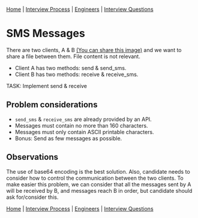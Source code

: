 
[Home](../../../README.md) |
[Interview Process](../../README.md) |
[Engineers](../README.md) |
[Interview Questions](README.md)

# SMS Messages

There are two clients, A & B [(You can share this image)](https://drive.google.com/file/d/0B_a-BE7ZT6k4RUo2VUFUaXBnaHM/view?usp=sharing)
and we want to share a file between them. File content is not relevant. 

- Client A has two methods: send & send_sms.
- Client B has two methods: receive & receive_sms.

TASK: Implement send & receive

## Problem considerations

- `send_sms` & `receive_sms` are already provided by an API.
- Messages must contain no more than 160 characters.
- Messages must only contain ASCII printable characters.
- Bonus: Send as few messages as possible.

## Observations

The use of base64 encoding is the best solution. Also, candidate needs to consider how to control the communication between
the two clients. To make easier this problem, we can consider that all the messages sent by A will be received by B, and
messages reach B in order, but candidate should ask for/consider this.

[Home](../../../README.md) |
[Interview Process](../../README.md) |
[Engineers](../README.md) |
[Interview Questions](README.md)
